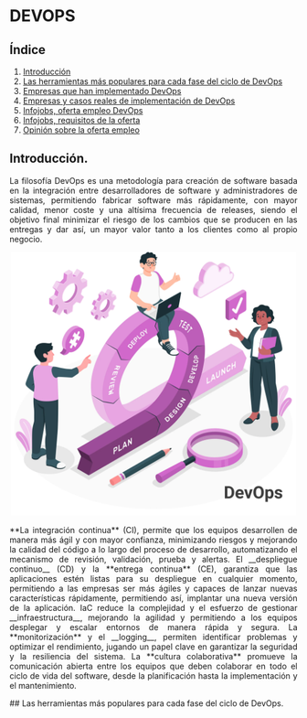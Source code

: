 # DEVOPS

## Índice
1. [Introducción](#introducción)
2. [Las herramientas más populares para cada fase del ciclo de DevOps](#las-herramientas-más-populares)
3. [Empresas que han implementado DevOps](#empresas-que-han-implementado-devops)
4. [Empresas y casos reales de implementación de DevOps](#Empresas-y-casos-reales-de-implementación-dedevops)
5. [Infojobs, oferta empleo DevOps](#Infojobs,-oferta-empleo-DevOps)
6. [Infojobs, requisitos de la oferta](#Infojobs,-requisitos-de-la-oferta)
7. [Opinión sobre la oferta empleo](#Opinión-sobre-la-oferta-empleo)

## Introducción.
<p align="justify">
La filosofía DevOps es una metodología para creación de software basada en la integración entre desarrolladores de software y administradores de sistemas, permitiendo fabricar software más rápidamente, con mayor calidad, menor coste y una altísima frecuencia de releases, siendo el objetivo final minimizar el riesgo de los cambios que se producen en las entregas y dar así, un mayor valor tanto a los clientes como al propio negocio.
<div align="center">  
<img src="img/DevOps.png" alt="DevOps" width="500" height="auto">
</div>
<p align="justify">
**La integración continua** (CI), permite que los equipos desarrollen de manera más ágil y con mayor confianza, minimizando riesgos y mejorando la calidad del código a lo largo del proceso de desarrollo, automatizando el mecanismo de revisión, validación, prueba y alertas.
El __despliegue continuo__ (CD) y la **entrega continua** (CE), garantiza que las aplicaciones estén listas para su despliegue en cualquier momento, permitiendo a las empresas ser más ágiles y capaces de lanzar nuevas características rápidamente, permitiendo así, implantar una nueva versión de la aplicación.
IaC reduce la complejidad y el esfuerzo de gestionar __infraestructura__, mejorando la agilidad y permitiendo a los equipos desplegar y escalar entornos de manera rápida y segura.
La **monitorización** y el __logging__, permiten identificar problemas y optimizar el rendimiento, jugando un papel clave en garantizar la seguridad y la resiliencia del sistema.
La **cultura colaborativa** promueve la comunicación abierta entre los equipos que deben colaborar en todo el ciclo de vida del software, desde la planificación hasta la implementación y el mantenimiento. 
</p>
## Las herramientas más populares para cada fase del ciclo de DevOps.














